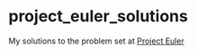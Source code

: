 # project_euler_solutions

My solutions to the problem set at [Project Euler](https://projecteuler.net)